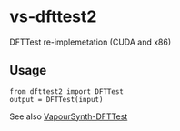 # vs-dfttest2
DFTTest re-implemetation (CUDA and x86)

## Usage
```python3
from dfttest2 import DFTTest
output = DFTTest(input)
```

See also [VapourSynth-DFTTest](https://github.com/HomeOfVapourSynthEvolution/VapourSynth-DFTTest)
